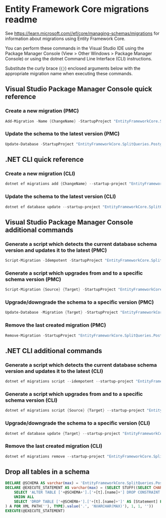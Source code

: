 # Entity Framework Core migrations readme

See <https://learn.microsoft.com//ef/core/managing-schemas/migrations> for information about migrations using Entity Framework Core.

You can perform these commands in the Visual Studio IDE using the Package Manager Console (View > Other Windows > Package Manager Console) or using the dotnet Command Line Interface (CLI) instructions.

Substitute the curly brace (`{}`) enclosed arguments below with the appropriate migration name when executing these commands.

## Visual Studio Package Manager Console quick reference

### Create a new migration (PMC)

```powershell
Add-Migration -Name {ChangeName} -StartupProject "EntityFrameworkCore.SplitQueries.PostgreSQL.Api" -Project "EntityFrameworkCore.SplitQueries.PostgreSQL.Infrastructure"
```

### Update the schema to the latest version (PMC)

```powershell
Update-Database -StartupProject "EntityFrameworkCore.SplitQueries.PostgreSQL.Api" -Project "EntityFrameworkCore.SplitQueries.PostgreSQL.Infrastructure"
```

## .NET CLI quick reference

### Create a new migration (CLI)

```powershell
dotnet ef migrations add {ChangeName} --startup-project "EntityFrameworkCore.SplitQueries.PostgreSQL.Api" --project "EntityFrameworkCore.SplitQueries.PostgreSQL.Infrastructure"
```

### Update the schema to the latest version (CLI)

```powershell
dotnet ef database update --startup-project "EntityFrameworkCore.SplitQueries.PostgreSQL.Api" --project "EntityFrameworkCore.SplitQueries.PostgreSQL.Infrastructure"
```

## Visual Studio Package Manager Console additional commands

### Generate a script which detects the current database schema version and updates it to the latest (PMC)

```powershell
Script-Migration -Idempotent -StartupProject "EntityFrameworkCore.SplitQueries.PostgreSQL.Api" -Project "EntityFrameworkCore.SplitQueries.PostgreSQL.Infrastructure"
```

### Generate a script which upgrades from and to a specific schema version (PMC)

```powershell
Script-Migration {Source} {Target} -StartupProject "EntityFrameworkCore.SplitQueries.PostgreSQL.Api" -Project "EntityFrameworkCore.SplitQueries.PostgreSQL.Infrastructure"
```

### Upgrade/downgrade the schema to a specific version (PMC)

```powershell
Update-Database -Migration {Target} -StartupProject "EntityFrameworkCore.SplitQueries.PostgreSQL.Api" -Project "EntityFrameworkCore.SplitQueries.PostgreSQL.Infrastructure"
```

### Remove the last created migration (PMC)

```powershell
Remove-Migration -StartupProject "EntityFrameworkCore.SplitQueries.PostgreSQL.Api" -Project "EntityFrameworkCore.SplitQueries.PostgreSQL.Infrastructure"
```

## .NET CLI additional commands

### Generate a script which detects the current database schema version and updates it to the latest (CLI)

```powershell
dotnet ef migrations script --idempotent --startup-project "EntityFrameworkCore.SplitQueries.PostgreSQL.Api" --project "EntityFrameworkCore.SplitQueries.PostgreSQL.Infrastructure"
```

### Generate a script which upgrades from and to a specific schema version (CLI)

```powershell
dotnet ef migrations script {Source} {Target} --startup-project "EntityFrameworkCore.SplitQueries.PostgreSQL.Api" --project "EntityFrameworkCore.SplitQueries.PostgreSQL.Infrastructure"
```

### Upgrade/downgrade the schema to a specific version (CLI)

```powershell
dotnet ef database update {Target} --startup-project "EntityFrameworkCore.SplitQueries.PostgreSQL.Api" --project "EntityFrameworkCore.SplitQueries.PostgreSQL.Infrastructure"
```

### Remove the last created migration (CLI)

```powershell
dotnet ef migrations remove --startup-project "EntityFrameworkCore.SplitQueries.PostgreSQL.Api" --project "EntityFrameworkCore.SplitQueries.PostgreSQL.Infrastructure"
```

## Drop all tables in a schema

```sql
DECLARE @SCHEMA AS varchar(max) = 'EntityFrameworkCore.SplitQueries.PostgreSQL'
DECLARE @EXECUTE_STATEMENT AS varchar(max) = (SELECT STUFF((SELECT CHAR(13) + CHAR(10) + [Statement] FROM (
    SELECT 'ALTER TABLE ['+@SCHEMA+'].['+[t].[name]+'] DROP CONSTRAINT ['+[fk].[name]+']' AS [Statement] FROM [sys].[foreign_keys] AS [fk] INNER JOIN [sys].[tables] AS [t] ON [t].[object_id] = [fk].[parent_object_id] INNER JOIN [sys].[schemas] AS [s] ON [s].[schema_id] = [t].[schema_id] WHERE [s].[name] = @SCHEMA
    UNION ALL
    SELECT 'DROP TABLE ['+@SCHEMA+'].['+[t].[name]+']' AS [Statement] FROM [sys].[tables] AS [t] INNER JOIN [sys].[schemas] AS [s] ON [s].[schema_id] = [t].[schema_id] WHERE [s].[name] = @SCHEMA
) A FOR XML PATH(''), TYPE).value('.', 'NVARCHAR(MAX)'), 1, 1, ''))
EXECUTE(@EXECUTE_STATEMENT)
```
